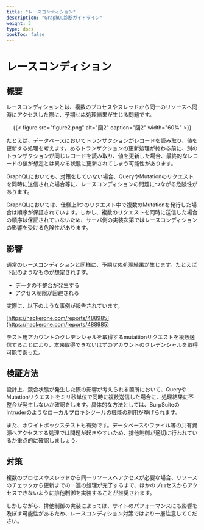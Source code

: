 ```yaml
---
title: "レースコンディション"
description: "GraphQL診断ガイドライン"
weight: 3
type: docs
bookToc: false
---
```


# レースコンディション

## 概要
レースコンディションとは、複数のプロセスやスレッドから同一のリソースへ同時にアクセスした際に、予期せぬ処理結果が生じる問題です。

<center>
{{< figure
	src="figure2.png"
	alt="図2"
	caption="図2"
	width="60%"
>}}
</center>

たとえば、データベースにおいてトランザクションがレコードを読み取り、値を更新する処理を考えます。あるトランザクションの更新処理が終わる前に、別のトランザクションが同じレコードを読み取り、値を更新した場合、最終的なレコードの値が想定とは異なる状態に更新されてしまう可能性があります。

GraphQLにおいても、対策をしていない場合、QueryやMutationのリクエストを同時に送信された場合等に、レースコンディションの問題につながる危険性があります。

GraphQLにおいては、仕様上1つのリクエスト中で複数のMutationを発行した場合は順序が保証されています。しかし、複数のリクエストを同時に送信した場合の順序は保証されていないため、サーバ側の実装次第ではレースコンディションの影響を受ける危険性があります。

## 影響

通常のレースコンディションと同様に、予期せぬ処理結果が生じます。たとえば下記のようなものが想定されます。

* データの不整合が発生する
* アクセス制限が回避される

実際に、以下のような事例が報告されています。

[https://hackerone.com/reports/488985](https://hackerone.com/reports/488985)

テスト用アカウントのクレデンシャルを取得するmutaitionリクエストを複数送信することにより、本来取得できないはずのアカウントのクレデンシャルを取得可能であった。

## 検証方法

設計上、競合状態が発生した際の影響が考えられる箇所において、QueryやMutationリクエストをミリ秒単位で同時に複数送信した場合に、処理結果に不整合が発生しないか確認をします。具体的な方法としては、BurpSuiteのIntruderのようなローカルプロキシツールの機能の利用が挙げられます。

また、ホワイトボックステストも有効です。データベースやファイル等の共有資源へアクセスする処理では問題が起きやすいため、排他制御が適切に行われているか重点的に確認しましょう。

## 対策

複数のプロセスやスレッドから同一リソースへアクセスが必要な場合、リソースのチェックから更新までの一連の処理が完了するまで、ほかのプロセスからアクセスできないように排他制御を実装することが推奨されます。

しかしながら、排他制御の実装によっては、サイトのパフォーマンスにも影響を及ぼす可能性があるため、レースコンディション対策ではより一層注意してください。
